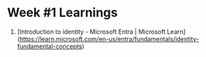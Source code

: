 # Week #1 Learnings

1. [Introduction to identity - Microsoft Entra | Microsoft Learn] (https://learn.microsoft.com/en-us/entra/fundamentals/identity-fundamental-concepts)


